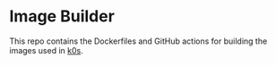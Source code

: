 # Image Builder

This repo contains the Dockerfiles and GitHub actions for building the images used in [k0s](https://github.com/k0sproject/k0s).
